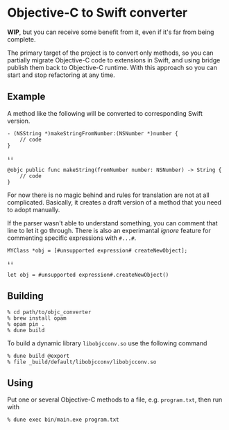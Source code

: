 # Objective-C to Swift converter

**WIP**, but you can receive some benefit from it, even if it's far from being complete.

The primary target of the project is to convert only methods, so you can partially migrate Objective-C code to extensions in Swift, and using bridge publish them back to Objective-C runtime. With this approach so you can start and stop refactoring at any time.

## Example

A method like the following will be converted to corresponding Swift version.

```
- (NSString *)makeStringFromNumber:(NSNumber *)number {
    // code
}

↓↓

@objc public func makeString(fromNumber number: NSNumber) -> String {
    // code
}
```

For now there is no magic behind and rules for translation are not at all complicated. Basically, it creates a draft version of a method that you need to adopt manually. 

If the parser wasn't able to understand something, you can comment that line to let it go through. There is also an experimantal _ignore_ feature for commenting specific expressions with `#...#`.

```
MYClass *obj = [#unsupported expression# createNewObject];

↓↓

let obj = #unsupported expression#.createNewObject()
```

## Building

```
% cd path/to/objc_converter
% brew install opam
% opam pin .
% dune build
```

To build a dynamic library `libobjcconv.so` use the following command
```
% dune build @export
% file _build/default/libobjcconv/libobjcconv.so
```

## Using

Put one or several Objective-C methods to a file, e.g. `program.txt`, then run with

```
% dune exec bin/main.exe program.txt
```

